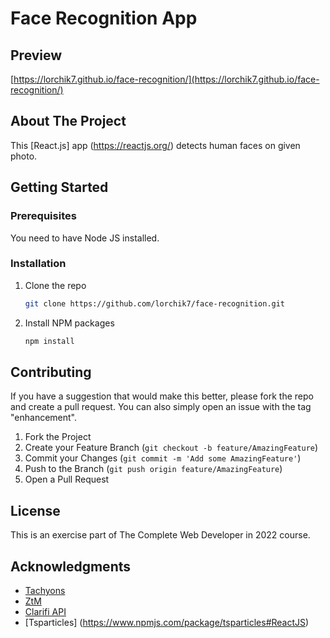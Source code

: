 # Face Recognition App

## Preview
[https://lorchik7.github.io/face-recognition/](https://lorchik7.github.io/face-recognition/)

<!-- ABOUT THE PROJECT -->
## About The Project

This [React.js] app (https://reactjs.org/) detects human faces on given photo.

<!-- GETTING STARTED -->
## Getting Started
### Prerequisites

You need to have Node JS installed.

### Installation

1. Clone the repo
   ```sh
   git clone https://github.com/lorchik7/face-recognition.git
   ```
3. Install NPM packages
   ```sh
   npm install
   ```

<!-- CONTRIBUTING -->
## Contributing

If you have a suggestion that would make this better, please fork the repo and create a pull request. You can also simply open an issue with the tag "enhancement".

1. Fork the Project
2. Create your Feature Branch (`git checkout -b feature/AmazingFeature`)
3. Commit your Changes (`git commit -m 'Add some AmazingFeature'`)
4. Push to the Branch (`git push origin feature/AmazingFeature`)
5. Open a Pull Request

<!-- LICENSE -->
## License
This is an exercise part of The Complete Web Developer in 2022 course.

<!-- ACKNOWLEDGMENTS -->
## Acknowledgments

* [Tachyons](https://tachyons.io/docs/)
* [ZtM](https://www.udemy.com/course/the-complete-web-developer-zero-to-mastery/)
* [Clarifi API](https://www.clarifai.com/)
* [Tsparticles] (https://www.npmjs.com/package/tsparticles#ReactJS)